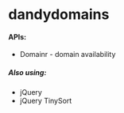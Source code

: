 # dandydomains

#### APIs:
+ Domainr - domain availability

##### Also using:
+ jQuery
+ jQuery TinySort
